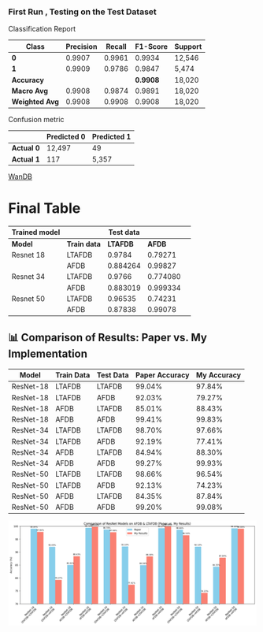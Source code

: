 

### First Run , Testing on the Test Dataset 

Classification Report 

|Class|Precision|Recall|F1-Score|Support|
|---|---|---|---|---|
|**0**|0.9907|0.9961|0.9934|12,546|
|**1**|0.9909|0.9786|0.9847|5,474|
|**Accuracy**|||**0.9908**|18,020|
|**Macro Avg**|0.9908|0.9874|0.9891|18,020|
|**Weighted Avg**|0.9908|0.9908|0.9908|18,020|


Confusion metric 

|              | Predicted 0 | Predicted 1 |
| ------------ | ----------- | ----------- |
| **Actual 0** | 12,497      | 49          |
| **Actual 1** | 117         | 5,357       |


[WanDB](https://wandb.ai/amitesh_sophro-sophrosyne-technologies-/ecg-afib-detection/runs/4w06uepo/workspace?nw=nwuseramitesh_sophro)



# Final Table 

| **Trained model** |                | **Test data** |          |   |
| ----------------- | -------------- | ------------- | -------- | - |
| **Model**         | **Train data** | **LTAFDB**    | **AFDB** |   |
| Resnet 18         | LTAFDB         | 0.9784       | 0.79271   |   |
|                   | AFDB           | 0.884264      | 0.99827  |   |
| Resnet 34         | LTAFDB         | 0.9766        | 0.774080 |   |
|                   | AFDB           | 0.883019      | 0.999334 |   |
| Resnet 50         | LTAFDB         | 0.96535      | 0.74231   |   |
|                   | AFDB           | 0.87838       | 0.99078  |   |


## 📊 Comparison of Results: Paper vs. My Implementation

| **Model**   | **Train Data** | **Test Data** | **Paper Accuracy** | **My Accuracy** |
|-------------|----------------|----------------|---------------------|-----------------|
| ResNet-18   | LTAFDB         | LTAFDB         | 99.04%              | 97.84%          |
| ResNet-18   | LTAFDB         | AFDB           | 92.03%              | 79.27%          |
| ResNet-18   | AFDB           | LTAFDB         | 85.01%              | 88.43%          |
| ResNet-18   | AFDB           | AFDB           | 99.41%              | 99.83%          |
| ResNet-34   | LTAFDB         | LTAFDB         | 98.70%              | 97.66%          |
| ResNet-34   | LTAFDB         | AFDB           | 92.19%              | 77.41%          |
| ResNet-34   | AFDB           | LTAFDB         | 84.94%              | 88.30%          |
| ResNet-34   | AFDB           | AFDB           | 99.27%              | 99.93%          |
| ResNet-50   | LTAFDB         | LTAFDB         | 98.66%              | 96.54%          |
| ResNet-50   | LTAFDB         | AFDB           | 92.13%              | 74.23%          |
| ResNet-50   | AFDB           | LTAFDB         | 84.35%              | 87.84%          |
| ResNet-50   | AFDB           | AFDB           | 99.20%              | 99.08%          |


![alt text](assests/image.png)

